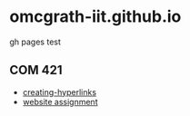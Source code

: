 # omcgrath-iit.github.io
gh pages test

## COM 421

- [creating-hyperlinks](com421-creating-hyperlinks)
- [website assignment](com421-website)
